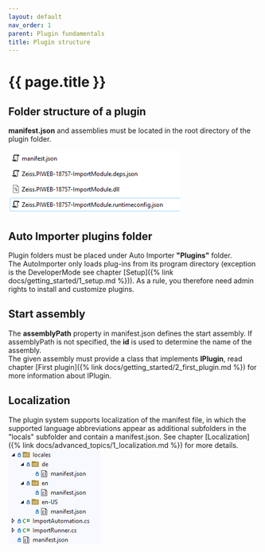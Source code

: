 ```yaml
---
layout: default
nav_order: 1
parent: Plugin fundamentals
title: Plugin structure
---
```


# {{ page.title }}

<!---
Ziele:
- allgemeinen Aufbau eines Plugins beschreiben

Inhalt:
- Grundstruktur
    - Ordner mit Manifest und Assemblies
- wo sucht AI nach Plugins
- Manifest referenziert das Einstiegs-Assembly (direkt oder indirekt)
- Einstiegs-Assembly muss Implementierung von IPlugin haben
- Manifest-Übersetzung in Unterordnern erwähnen
- C#-Projektdatei beschreiben
    - SDK-NuGet referenzieren
    - WICHTIG: Referenz auf SDK-NuGet braucht Flag, um nicht in die Ausgabe kopiert zu werden
    - Flag in Projekteigenschaften, um zu markieren, dass es ein C#-Plugin ist (damit alle Abhängigkeiten in die Ausgabe gelegt werden)
--->

## Folder structure of a plugin
**manifest.json** and assemblies must be located in the root directory of the plugin folder.

![Folder structure](../../assets/images/plugin_fundamentals/1_folder.png "Folder structure")

## Auto Importer plugins folder
Plugin folders must be placed under Auto Importer **"Plugins"** folder.\
The AutoImporter only loads plug-ins from its program directory (exception is the DeveloperMode see chapter [Setup]({% link docs/getting_started/1_setup.md %})). As a rule, you therefore need admin rights to install and customize plugins.

## Start assembly
The **assemblyPath** property in manifest.json defines the start assembly. If assemblyPath is not specified, the **id** is used to determine the name of the assembly.\
The given assembly must provide a class that implements **IPlugin**, read chapter [First plugin]({% link docs/getting_started/2_first_plugin.md %}) for more information about IPlugin.

## Localization
The plugin system supports localization of the manifest file, in which the supported language abbreviations appear as additional subfolders in the "locals" subfolder and contain a manifest.json. See chapter [Localization]({% link docs/advanced_topics/1_localization.md %}) for more details.\
![Localization](../../assets/images/plugin_fundamentals/1_localization.png "Localization")